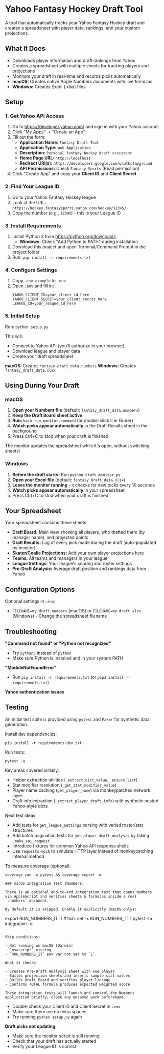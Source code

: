 # Yahoo Fantasy Hockey Draft Tool

A tool that automatically tracks your Yahoo Fantasy Hockey draft and creates a spreadsheet with player data, rankings, and your custom projections.

## What It Does

- Downloads player information and draft rankings from Yahoo
- Creates a spreadsheet with multiple sheets for tracking players and projections
- Monitors your draft in real-time and records picks automatically
- **macOS:** Creates native Apple Numbers documents with live formulas
- **Windows:** Creates Excel (.xlsx) files

## Setup

### 1. Get Yahoo API Access

1. Go to https://developer.yahoo.com/ and sign in with your Yahoo account
2. Click "My Apps" → "Create an App"
3. Fill out the form:
   - **Application Name:** `Fantasy Draft Tool`
   - **Application Type:** `Web Application`
   - **Description:** `Personal fantasy hockey draft assistant`
   - **Home Page URL:** `http://localhost`
   - **Redirect URI(s):** `https://developers.google.com/oauthplayground`
   - **API Permissions:** Check `Fantasy Sports` (Read permission)
4. Click "Create App" and copy your **Client ID** and **Client Secret**

### 2. Find Your League ID

1. Go to your Yahoo Fantasy Hockey league
2. Look at the URL: `https://hockey.fantasysports.yahoo.com/hockey/12345/`
3. Copy the number (e.g., `12345`) - this is your League ID

### 3. Install Requirements

1. Install Python 3 from https://python.org/downloads
   - **Windows:** Check "Add Python to PATH" during installation
2. Download this project and open Terminal/Command Prompt in the project folder
3. Run: `pip install -r requirements.txt`

### 4. Configure Settings

1. Copy `.env.example` to `.env`
2. Open `.env` and fill in:
   ```
   YAHOO_CLIENT_ID=your_client_id_here
   YAHOO_CLIENT_SECRET=your_client_secret_here
   LEAGUE_ID=your_league_id_here
   ```

### 5. Initial Setup

Run: `python setup.py`

This will:

- Connect to Yahoo API (you'll authorize in your browser)
- Download league and player data
- Create your draft spreadsheet

**macOS:** Creates `fantasy_draft_data.numbers`
**Windows:** Creates `fantasy_draft_data.xlsx`

## Using During Your Draft

### macOS

1. **Open your Numbers file** (default: `fantasy_draft_data.numbers`)
2. **Keep the Draft Board sheet active**
3. **Run:** `bash run_monitor.command` (or double-click it in Finder)
4. **Watch picks appear automatically** in the Draft Results sheet in the background
5. Press Ctrl+C to stop when your draft is finished

The monitor updates the spreadsheet while it's open, without switching sheets!

### Windows

1. **Before the draft starts:** Run `python draft_monitor.py`
2. **Open your Excel file** (default: `fantasy_draft_data.xlsx`)
3. **Leave the monitor running** - it checks for new picks every 10 seconds
4. **Watch picks appear automatically** in your spreadsheet
5. Press Ctrl+C to stop when your draft is finished

## Your Spreadsheet

Your spreadsheet contains these sheets:

- **Draft Board:** Main view showing all players, who drafted them (by manager name), and projected points
- **Draft Results:** Log of every pick made during the draft (auto-populated by monitor)
- **Skater/Goalie Projections:** Add your own player projections here
- **Teams:** All teams and managers in your league
- **League Settings:** Your league's scoring and roster settings
- **Pre-Draft Analysis:** Average draft position and rankings data from Yahoo

## Configuration Options

Optional settings in `.env`:

- `FILENAME=my_draft.numbers` (macOS) or `FILENAME=my_draft.xlsx` (Windows) - Change the spreadsheet filename

## Troubleshooting

**"Command not found" or "Python not recognized"**

- Try `python3` instead of `python`
- Make sure Python is installed and in your system PATH

**"ModuleNotFoundError"**

- Run `pip install -r requirements.txt` (or `pip3 install -r requirements.txt`)

**Yahoo authentication issues**

## Testing

An initial test suite is provided using `pytest` and `Faker` for synthetic data generation.

Install dev dependencies:

```
pip install -r requirements-dev.txt
```

Run tests:

```
pytest -q
```

Key areas covered initially:

- Helper extraction utilities (`_extract_dict_value`, `_ensure_list`)
- Stat modifier resolution (`_get_stat_modifier_value`)
- Player name caching (`get_player_name`) via monkeypatched network layer
- Draft info extraction (`_extract_player_draft_info`) with synthetic nested Yahoo-style dicts

Next test ideas:

- Add tests for `get_league_settings` parsing with varied roster/stat structures
- Add batch pagination tests for `get_player_draft_analysis` by faking `_make_api_request`
- Introduce fixtures for common Yahoo API response shells
- Use `requests-mock` to simulate HTTP layer instead of monkeypatching internal method

To measure coverage (optional):

```
coverage run -m pytest && coverage report -m

### macOS Integration Test (Numbers)

There is an optional end-to-end integration test that opens Numbers via AppleScript and verifies sheets & formulas inside a real `.numbers` document.

By default it is skipped. Enable it explicitly (macOS only):

```

export RUN_NUMBERS_IT=1 # fish: set -x RUN_NUMBERS_IT 1
pytest -m integration -q

```

Skip conditions:

- Not running on macOS (Darwin)
- `osascript` missing
- `RUN_NUMBERS_IT` env var not set to `1`

What it checks:

- Creates Pre-Draft Analysis sheet with one player
- Builds projection sheets and inserts sample stat values
- Builds Draft Board and verifies player linkage
- Confirms TOTAL formula produces expected weighted score

These integration tests will launch and control the Numbers application briefly; close any unsaved work beforehand.
```

- Double-check your Client ID and Client Secret in `.env`
- Make sure there are no extra spaces
- Try running `python setup.py` again

**Draft picks not updating**

- Make sure the monitor script is still running
- Check that your draft has actually started
- Verify your League ID is correct
